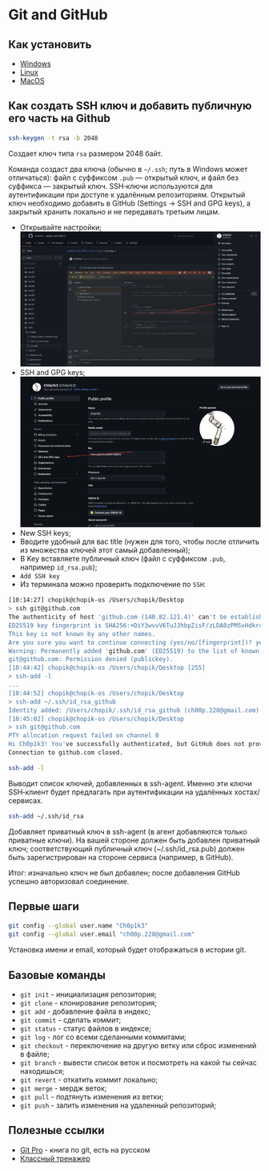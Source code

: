 # Git and GitHub

## Как установить
- [Windows](https://git-scm.com/download/win/)
- [Linux](https://git-scm.com/download/linux)
- [MacOS](https://git-scm.com/download/mac)

## Как создать SSH ключ и добавить публичную его часть на Github
```bash
ssh-keygen -t rsa -b 2048
```
Создает ключ типа `rsa` размером 2048 байт.

Команда создаст два ключа (обычно в `~/.ssh`; путь в Windows может отличаться): файл с суффиксом `.pub` — открытый ключ, и файл без суффикса — закрытый ключ. SSH‑ключи используются для аутентификации при доступе к удалённым репозиториям. Открытый ключ необходимо добавить в GitHub (Settings → SSH and GPG keys), а закрытый хранить локально и не передавать третьим лицам.
- Открывайте настройки;
![](images/github_settings.png)
- SSH and GPG keys;
![](images/github_ssh_keys.png)
- New SSH keys;
- Вводите удобный для вас title (нужен для того, чтобы после отличить из множества ключей этот самый добавленный);
- В Key вставляете публичный ключ (файл с суффиксом `.pub`, например `id_rsa.pub`);
- `Add SSH key`
- Из терминала можно проверить подключение по `SSH`:
```bash
[10:14:27] chopik@chopik-os /Users/chopik/Desktop
> ssh git@github.com
The authenticity of host 'github.com (140.82.121.4)' can't be established.
ED25519 key fingerprint is SHA256:+DiY3wvvV6TuJJhbpZisF/zLDA0zPMSvHdkr4UvCOqU.
This key is not known by any other names.
Are you sure you want to continue connecting (yes/no/[fingerprint])? yes
Warning: Permanently added 'github.com' (ED25519) to the list of known hosts.
git@github.com: Permission denied (publickey).
[10:44:42] chopik@chopik-os /Users/chopik/Desktop [255]
> ssh-add -l
...
[10:44:52] chopik@chopik-os /Users/chopik/Desktop
> ssh-add ~/.ssh/id_rsa_github
Identity added: /Users/chopik/.ssh/id_rsa_github (ch00p.228@gmail.com)
[10:45:02] chopik@chopik-os /Users/chopik/Desktop
> ssh git@github.com
PTY allocation request failed on channel 0
Hi Ch0p1k3! You've successfully authenticated, but GitHub does not provide shell access.
Connection to github.com closed.
```

```bash
ssh-add -l
```

Выводит список ключей, добавленных в ssh-agent. Именно эти ключи SSH‑клиент будет предлагать при аутентификации на удалённых хостах/сервисах.

```bash
ssh-add ~/.ssh/id_rsa
```

Добавляет приватный ключ в ssh-agent (в агент добавляются только приватные ключи). На вашей стороне должен быть добавлен приватный ключ; соответствующий публичный ключ (~/.ssh/id_rsa.pub) должен быть зарегистрирован на стороне сервиса (например, в GitHub).

Итог: изначально ключ не был добавлен; после добавления GitHub успешно авторизовал соединение.

## Первые шаги
```bash
git config --global user.name "Ch0p1k3"
git config --global user.email "ch00p.228@gmail.com"
```
Установка имени и email, который будет отображаться в истории git.

## Базовые команды
- `git init` - инициализация репозитория;
- `git clone` - клонирование репозитория;
- `git add` - добавление файла в индекс;
- `git commit` - сделать коммит;
- `git status` - статус файлов в индексе;
- `git log` - лог со всеми сделанными коммитами;
- `git checkout` - переключение на другую ветку или сброс изменений в файле;
- `git branch` - вывести список веток и посмотреть на какой ты сейчас находишься;
- `git revert` - откатить коммит локально;
- `git merge` - мердж веток;
- `git pull` - подтянуть изменения из ветки;
- `git push` - залить изменения на удаленный репозиторий;

## Полезные ссылки
- [Git Pro](https://git-scm.com/book/en/v2) - книга по git, есть на русском
- [Классный тренажер](https://gitexercises.fracz.com/)
